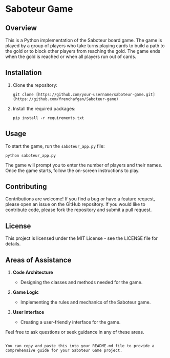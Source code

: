# Saboteur Game

## Overview
This is a Python implementation of the Saboteur board game. The game is played by a group of players who take turns playing cards to build a path to the gold or to block other players from reaching the gold. The game ends when the gold is reached or when all players run out of cards.

## Installation
1. Clone the repository: 
   ```
   git clone [https://github.com/your-username/saboteur-game.git](https://github.com/frenchafgan/Saboteur-game)
   ```
2. Install the required packages: 
   ```
   pip install -r requirements.txt
   ```

## Usage
To start the game, run the `saboteur_app.py` file:
```
python saboteur_app.py
```
The game will prompt you to enter the number of players and their names. Once the game starts, follow the on-screen instructions to play.

## Contributing
Contributions are welcome! If you find a bug or have a feature request, please open an issue on the GitHub repository. If you would like to contribute code, please fork the repository and submit a pull request.

## License
This project is licensed under the MIT License - see the LICENSE file for details.

## Areas of Assistance

1. **Code Architecture**
   - Designing the classes and methods needed for the game.
  
2. **Game Logic**
   - Implementing the rules and mechanics of the Saboteur game.

3. **User Interface**
   - Creating a user-friendly interface for the game.

Feel free to ask questions or seek guidance in any of these areas.
```

You can copy and paste this into your README.md file to provide a comprehensive guide for your Saboteur Game project.
